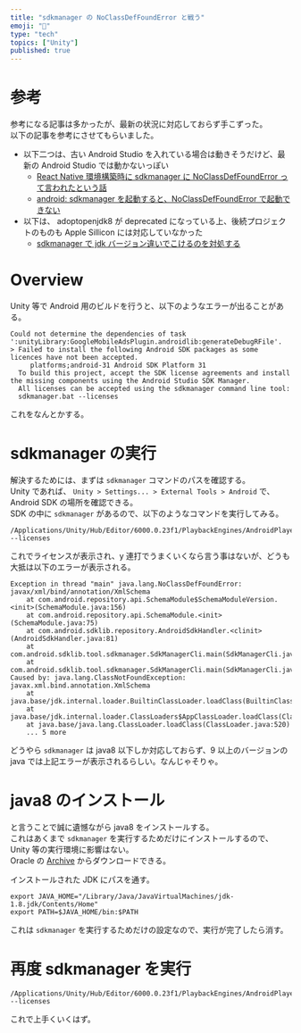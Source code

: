 ```yaml
---
title: "sdkmanager の NoClassDefFoundError と戦う"
emoji: "👊"
type: "tech"
topics: ["Unity"]
published: true
---
```


# 参考

参考になる記事は多かったが、最新の状況に対応しておらず手こずった。  
以下の記事を参考にさせてもらいました。

- 以下二つは、古い Android Studio を入れている場合は動きそうだけど、最新の Android Studio では動かないっぽい
  - [React Native 環境構築時に sdkmanager に NoClassDefFoundError って言われたという話](https://qiita.com/jintz/items/a5fb0c16aa9cab703b1e)
  - [android: sdkmanager を起動すると、NoClassDefFoundError で起動できない](https://www.ninton.co.jp/archives/2723)
- 以下は、 adoptopenjdk8 が deprecated になっている上、後続プロジェクトのものも Apple Sillicon には対応していなかった
  - [sdkmanager で jdk バージョン違いでこけるのを対処する](https://zenn.dev/ryotabannai/articles/9a55a051289cd819c96a)

# Overview

Unity 等で Android 用のビルドを行うと、以下のようなエラーが出ることがある。

```
Could not determine the dependencies of task ':unityLibrary:GoogleMobileAdsPlugin.androidlib:generateDebugRFile'.
> Failed to install the following Android SDK packages as some licences have not been accepted.
     platforms;android-31 Android SDK Platform 31
  To build this project, accept the SDK license agreements and install the missing components using the Android Studio SDK Manager.
  All licenses can be accepted using the sdkmanager command line tool:
  sdkmanager.bat --licenses
```

これをなんとかする。

# sdkmanager の実行

解決するためには、まずは `sdkmanager` コマンドのパスを確認する。  
Unity であれば、 `Unity > Settings... > External Tools > Android` で、 Android SDK の場所を確認できる。  
SDK の中に `sdkmanager` があるので、以下のようなコマンドを実行してみる。

```
/Applications/Unity/Hub/Editor/6000.0.23f1/PlaybackEngines/AndroidPlayer/SDK/tools/bin/sdkmanager --licenses
```

これでライセンスが表示され、y 連打でうまくいくなら言う事はないが、どうも大抵は以下のエラーが表示される。

```
Exception in thread "main" java.lang.NoClassDefFoundError: javax/xml/bind/annotation/XmlSchema
	at com.android.repository.api.SchemaModule$SchemaModuleVersion.<init>(SchemaModule.java:156)
	at com.android.repository.api.SchemaModule.<init>(SchemaModule.java:75)
	at com.android.sdklib.repository.AndroidSdkHandler.<clinit>(AndroidSdkHandler.java:81)
	at com.android.sdklib.tool.sdkmanager.SdkManagerCli.main(SdkManagerCli.java:73)
	at com.android.sdklib.tool.sdkmanager.SdkManagerCli.main(SdkManagerCli.java:48)
Caused by: java.lang.ClassNotFoundException: javax.xml.bind.annotation.XmlSchema
	at java.base/jdk.internal.loader.BuiltinClassLoader.loadClass(BuiltinClassLoader.java:641)
	at java.base/jdk.internal.loader.ClassLoaders$AppClassLoader.loadClass(ClassLoaders.java:188)
	at java.base/java.lang.ClassLoader.loadClass(ClassLoader.java:520)
	... 5 more
```

どうやら `sdkmanager` は java8 以下しか対応しておらず、9 以上のバージョンの java では上記エラーが表示されるらしい。なんじゃそりゃ。

# java8 のインストール

と言うことで誠に遺憾ながら java8 をインストールする。  
これはあくまで `sdkmanager` を実行するためだけにインストールするので、 Unity 等の実行環境に影響はない。  
Oracle の [Archive](https://www.oracle.com/jp/java/technologies/javase/javase8u211-later-archive-downloads.html) からダウンロードできる。

インストールされた JDK にパスを通す。

```
export JAVA_HOME="/Library/Java/JavaVirtualMachines/jdk-1.8.jdk/Contents/Home"
export PATH=$JAVA_HOME/bin:$PATH
```

これは `sdkmanager` を実行するためだけの設定なので、実行が完了したら消す。

# 再度 sdkmanager を実行

```
/Applications/Unity/Hub/Editor/6000.0.23f1/PlaybackEngines/AndroidPlayer/SDK/tools/bin/sdkmanager --licenses
```

これで上手くいくはず。
